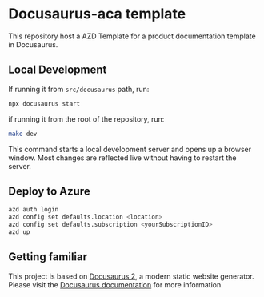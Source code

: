 # Docusaurus-aca template

This repository host a AZD Template for a product documentation template in Docusaurus.

## Local Development

If running it from `src/docusaurus` path, run:

```sh
npx docusaurus start
```

if running it from the root of the repository, run:


```sh
make dev
```

This command starts a local development server and opens up a browser window. Most changes are reflected live without having to restart the server.

## Deploy to Azure

```sh
azd auth login
azd config set defaults.location <location>
azd config set defaults.subscription <yourSubscriptionID>
azd up
```

## Getting familiar

This project is based on [Docusaurus 2](https://v2.docusaurus.io/), a modern static website generator. Please visit the [Docusaurus documentation](https://v2.docusaurus.io/docs/) for more information.
